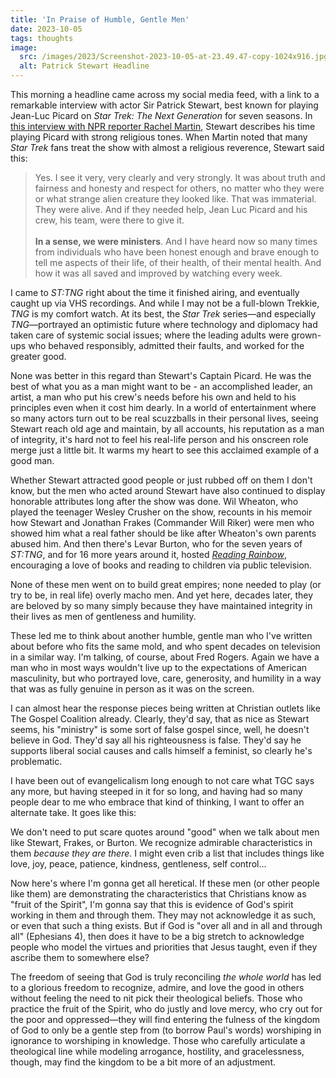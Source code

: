 ```yaml
---
title: 'In Praise of Humble, Gentle Men'
date: 2023-10-05
tags: thoughts
image:
  src: /images/2023/Screenshot-2023-10-05-at-23.49.47-copy-1024x916.jpg
  alt: Patrick Stewart Headline
---
```


This morning a headline came across my social media feed, with a link to a remarkable interview with actor Sir Patrick Stewart, best known for playing Jean-Luc Picard on _Star Trek: The Next Generation_ for seven seasons. In [this interview with NPR reporter Rachel Martin](https://www.npr.org/2023/10/04/1203298903/patrick-stewart-star-trek-ministry-picard), Stewart describes his time playing Picard with strong religious tones. When Martin noted that many _Star Trek_ fans treat the show with almost a religious reverence, Stewart said this:

> Yes. I see it very, very clearly and very strongly. It was about truth and fairness and honesty and respect for others, no matter who they were or what strange alien creature they looked like. That was immaterial. They were alive. And if they needed help, Jean Luc Picard and his crew, his team, were there to give it.
> <br> <br> **In a sense, we were ministers**. And I have heard now so many times from individuals who have been honest enough and brave enough to tell me aspects of their life, of their health, of their mental health. And how it was all saved and improved by watching every week.

I came to _ST:TNG_ right about the time it finished airing, and eventually caught up via VHS recordings. And while I may not be a full-blown Trekkie, _TNG_ is my comfort watch. At its best, the _Star Trek_ series—and especially _TNG_—portrayed an optimistic future where technology and diplomacy had taken care of systemic social issues; where the leading adults were grown-ups who behaved responsibly, admitted their faults, and worked for the greater good.

None was better in this regard than Stewart's Captain Picard. He was the best of what you as a man might want to be - an accomplished leader, an artist, a man who put his crew's needs before his own and held to his principles even when it cost him dearly. In a world of entertainment where so many actors turn out to be real scuzzballs in their personal lives, seeing Stewart reach old age and maintain, by all accounts, his reputation as a man of integrity, it's hard not to feel his real-life person and his onscreen role merge just a little bit. It warms my heart to see this acclaimed example of a good man.

Whether Stewart attracted good people or just rubbed off on them I don't know, but the men who acted around Stewart have also continued to display honorable attributes long after the show was done. Wil Wheaton, who played the teenager Wesley Crusher on the show, recounts in his memoir how Stewart and Jonathan Frakes (Commander Will Riker) were men who showed him what a real father should be like after Wheaton's own parents abused him. And then there's Levar Burton, who for the seven years of _ST:TNG_, and for 16 more years around it, hosted _[Reading Rainbow](https://en.wikipedia.org/wiki/Reading_Rainbow)_, encouraging a love of books and reading to children via public television.

None of these men went on to build great empires; none needed to play (or try to be, in real life) overly macho men. And yet here, decades later, they are beloved by so many simply because they have maintained integrity in their lives as men of gentleness and humility.

These led me to think about another humble, gentle man who I've written about before who fits the same mold, and who spent decades on television in a similar way. I'm talking, of course, about Fred Rogers. Again we have a man who in most ways wouldn't live up to the expectations of American masculinity, but who portrayed love, care, generosity, and humility in a way that was as fully genuine in person as it was on the screen.

I can almost hear the response pieces being written at Christian outlets like The Gospel Coalition already. Clearly, they'd say, that as nice as Stewart seems, his "ministry" is some sort of false gospel since, well, he doesn't believe in God. They'd say all his righteousness is false. They'd say he supports liberal social causes and calls himself a feminist, so clearly he's problematic.

I have been out of evangelicalism long enough to not care what TGC says any more, but having steeped in it for so long, and having had so many people dear to me who embrace that kind of thinking, I want to offer an alternate take. It goes like this:

We don't need to put scare quotes around "good" when we talk about men like Stewart, Frakes, or Burton. We recognize admirable characteristics in them _because they are there_. I might even crib a list that includes things like love, joy, peace, patience, kindness, gentleness, self control...

Now here's where I'm gonna get all heretical. If these men (or other people like them) are demonstrating the characteristics that Christians know as "fruit of the Spirit", I'm gonna say that this is evidence of God's spirit working in them and through them. They may not acknowledge it as such, or even that such a thing exists. But if God is "over all and in all and through all" (Ephesians 4), then does it have to be a big stretch to acknowledge people who model the virtues and priorities that Jesus taught, even if they ascribe them to somewhere else?

The freedom of seeing that God is truly reconciling _the whole world_ has led to a glorious freedom to recognize, admire, and love the good in others without feeling the need to nit pick their theological beliefs. Those who practice the fruit of the Spirit, who do justly and love mercy, who cry out for the poor and oppressed—they will find entering the fulness of the kingdom of God to only be a gentle step from (to borrow Paul's words) worshiping in ignorance to worshiping in knowledge. Those who carefully articulate a theological line while modeling arrogance, hostility, and gracelessness, though, may find the kingdom to be a bit more of an adjustment.
